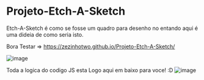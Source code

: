 # Projeto-Etch-A-Sketch

Etch-A-Sketch é como se fosse um quadro para desenho 
no entando aqui é uma dideia de como seria isto.

Bora Testar => https://zezinhotwo.github.io/Projeto-Etch-A-Sketch/

![image](https://github.com/Zezinhotwo/Projeto-Etch-A-Sketch/assets/107373132/1d01afb9-709e-4255-b85d-ecd5897a8f0f)

Toda a logica do codigo JS esta Logo aqui em baixo para voce! :D 
![image](https://github.com/Zezinhotwo/Projeto-Etch-A-Sketch/assets/107373132/5a69e274-e52b-47d0-be1e-5c3143213f23)
